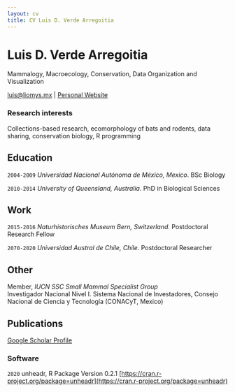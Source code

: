 ```yaml
---
layout: cv
title: CV Luis D. Verde Arregoitia
---
```

# Luis D. Verde Arregoitia
Mammalogy, Macroecology, Conservation, Data Organization and Visualization

<div id="webaddress">
<a href="luis@liomys.mx">luis@liomys.mx</a>
| <a href="https://www.liomys.mx">Personal Website</a>
</div>

### Research interests

Collections-based research, ecomorphology of bats and rodents, data sharing, conservation biology, R programming

## Education

`2004-2009`
_Universidad Nacional Autónoma de México, Mexico_. BSc Biology

`2010-2014`
_University of Queensland, Australia_. PhD in Biological Sciences

## Work

`2015-2016`
_Naturhistorisches Museum Bern, Switzerland._ Postdoctoral Research Fellow

`2070-2020`
_Universidad Austral de Chile, Chile_. Postdoctoral Researcher

## Other

Member, *IUCN SSC Small Mammal Specialist Group*  
Investigador Nacional Nivel I. Sistema Nacional de Investadores, Consejo Nacional de Ciencia y Tecnología (CONACyT, Mexico) 

## Publications

[Google Scholar Profile](https://scholar.google.com/citations?user=Ii0dP6kAAAAJ&hl=en)

### Software

`2020`
unheadr, R Package Version 0.2.1 [https://cran.r-project.org/package=unheadr](https://cran.r-project.org/package=unheadr)

<!-- ### Footer

Last updated: March 2020 -->


